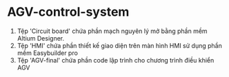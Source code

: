 # AGV-control-system
1. Tệp 'Circuit board' chứa phần mạch nguyên lý mở bằng phần mềm Altium Designer.
2. Tệp 'HMI' chứa phần thiết kế giao diện trên màn hình HMI sử dụng phần mềm Easybuilder pro
3. Tệp 'AGV-final' chứa phần code lập trình cho chương trình điều khiển AGV
